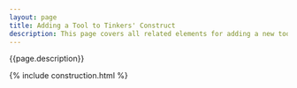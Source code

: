 ```yaml
---
layout: page
title: Adding a Tool to Tinkers' Construct
description: This page covers all related elements for adding a new tool to Tinkers' Construct.
---
```


{{page.description}}

{% include construction.html %}
